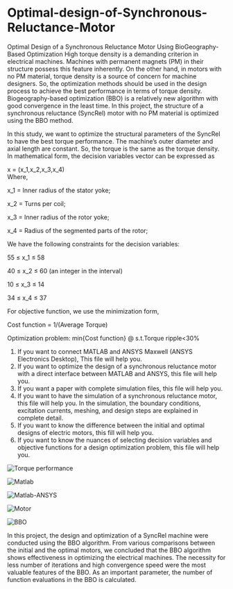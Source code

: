 # Optimal-design-of-Synchronous-Reluctance-Motor
Optimal Design of a Synchronous Reluctance Motor Using BioGeography-Based Optimization
High torque density is a demanding criterion in electrical machines. Machines with permanent magnets (PM) in their structure possess this feature inherently. On the other hand, in motors with no PM material, torque density is a source of concern for machine designers. So, the optimization methods should be used in the design process to achieve the best performance in terms of torque density. Biogeography-based optimization (BBO) is a relatively new algorithm with good convergence in the least time. In this project, the structure of a synchronous reluctance (SyncRel) motor with no PM material is optimized using the BBO method.

In this study, we want to optimize the structural parameters of the SyncRel to have the best torque performance. The machine’s outer diameter and axial length are constant. So, the torque is the same as the torque density. In mathematical form, the decision variables vector can be expressed as

x = (x_1,x_2,x_3,x_4)	                                                 
Where,

x_1 = Inner radius of the stator yoke;

x_2 = Turns per coil;

x_3 = Inner radius of the rotor yoke;

x_4 = Radius of the segmented parts of the rotor;

We have the following constraints for the decision variables:

55 ≤ x_1 ≤ 58	

40 ≤ x_2 ≤ 60 (an integer in the interval)		

10 ≤ x_3 ≤ 14	

34 ≤ x_4 ≤ 37           				 

For objective function, we use the minimization form,

Cost function = 1/(Average Torque)                            

Optimization problem: min⁡{Cost function}    @ s.t.Torque ripple<30%


1. If you want to connect MATLAB and ANSYS Maxwell (ANSYS Electronics Desktop), This file will help you.
2. If you want to optimize the design of a synchronous reluctance motor with a direct interface between MATLAB and ANSYS, this file will help you.
3. If you want a paper with complete simulation files, this file will help you.
4. If you want to have the simulation of a synchronous reluctance motor, this file will help you. In the simulation, the boundary
    conditions, excitation currents, meshing, and design steps are explained in complete detail.
5. If you want to know the difference between the initial and optimal designs of electric motors, this fill will help you.
6. If you want to know the nuances of selecting decision variables and objective functions for a design optimization problem,
    this file will help you.
   
![Torque performance](https://github.com/toohidsharifi/Optimal-design-of-Synchronous-Reluctance-Motor/assets/126771405/777204ab-ae6a-4753-bad9-9a8661b6aaaa)

![Matlab](https://github.com/toohidsharifi/Optimal-design-of-Synchronous-Reluctance-Motor/assets/126771405/b5d1d4ed-d65b-46c4-98f8-81aa13b0ad5d)

![Matlab-ANSYS](https://github.com/toohidsharifi/Optimal-design-of-Synchronous-Reluctance-Motor/assets/126771405/1c9e0098-444d-49bd-8635-2cbdfc7cd130)

![Motor](https://github.com/toohidsharifi/Optimal-design-of-Synchronous-Reluctance-Motor/assets/126771405/cadd95f9-da3a-4c90-b735-1f372bece131)

![BBO](https://github.com/toohidsharifi/Optimal-design-of-Synchronous-Reluctance-Motor/assets/126771405/77e019d2-abb8-47ec-bcdd-16dfb2ec728e)


In this project, the design and optimization of a SyncRel machine were conducted using the BBO algorithm. From various comparisons between the initial and the optimal motors, we concluded that the BBO algorithm shows effectiveness in optimizing the electrical machines. The necessity for less number of iterations and high convergence speed were the most valuable features of the BBO. As an important parameter, the number of function evaluations in the BBO is calculated.
